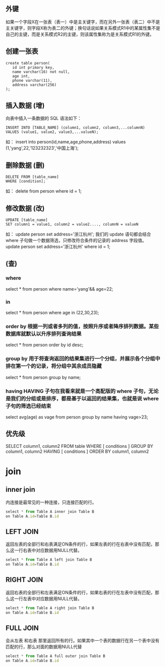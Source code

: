 ## 外键
如果一个字段X在一张表（表一）中是主关键字，而在另外一张表（表二）中不是主关键字，则字段X称为表二的外键；换句话说如果关系模式R1中的某属性集不是自己的主键，而是关系模式R2的主键，则该属性集称为是关系模式R1的外键。


## 创建一张表
```
create table person(
   id int primary key,
   name varchar(16) not null,
   age int,
   phone varchar(11),
   address varchar(256)
);
```

## 插入数据 (增)
向表中插入一条数据的 SQL 语法如下：
```
INSERT INTO [TABLE_NAME] (column1, column2, column3,...columnN) 
VALUES (value1, value2, value3,...valueN);
```
如：
insert into person(id,name,age,phone,address)
values (1,'yang',22,'123232323','中国上海');

## 删除数据 (删)
```
DELETE FROM [table_name]
WHERE [condition];
```
如：
delete from person where id = 1;

## 修改数据 (改)
```
UPDATE [table_name]
SET column1 = value1, column2 = value2...., columnN = valueN
```
如：
update person set address='浙江杭州';
我们的 update 语句都会结合 where 子句做一个数据筛选，只修改符合条件的记录的 address 字段值。
update person set address='浙江杭州' where id = 1;

## (查)
 ### where 
 select * from person
 where name='yang'&& age=22;

 ### in
 select * from person
 where age in (22,30,23);
 
 ### order by 根据一列或者多列的值，按照升序或者降序排列数据。某些数据库就默认以升序排列查询结果
 select * from person
 order by id desc;

 ### group by 用于将查询返回的结果集进行一个分组，并展示各个分组中排在第一个的记录，将分组中其余成员隐藏
 select * from person
 group by name;

 ### having HAVING 子句在我看来就是一个高配版的 where 子句，无论是我们的分组或是排序，都是基于以返回的结果集，也就是说 where 子句的筛选已经结束
 select avg(age) as vage from person
 group by name
 having vage>23; 

## 优先级
SELECT column1, column2
FROM table
WHERE [ conditions ]
GROUP BY column1, column2
HAVING [ conditions ]
ORDER BY column1, column2

# join
## inner join
内连接是最常见的一种连接，只连接匹配的行。
```js
select * from Table A inner join Table B
on Table A.id=Table B.id
```

## LEFT JOIN
返回左表的全部行和右表满足ON条件的行，如果左表的行在右表中没有匹配，那么这一行右表中对应数据用NULL代替。
```js
select * from Table A left join Table B
on Table A.id=Table B.id
```

## RIGHT JOIN
返回右表的全部行和左表满足ON条件的行，如果右表的行在左表中没有匹配，那么这一行左表中对应数据用NULL代替。
```js
select * from Table A right join Table B
on Table A.id=Table B.id
```

## FULL JOIN 
会从左表 和右表 那里返回所有的行。如果其中一个表的数据行在另一个表中没有匹配的行，那么对面的数据用NULL代替
```js
select * from Table A full outer join Table B
on Table A.id=Table B.id
```